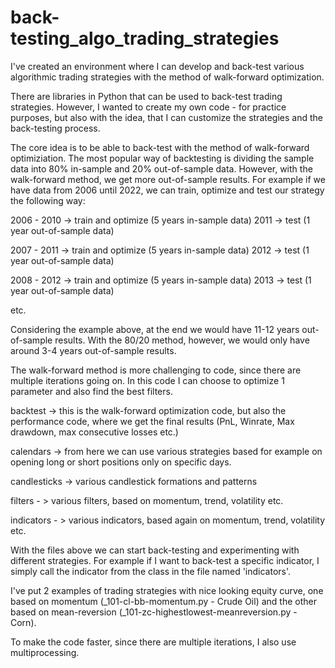 # back-testing_algo_trading_strategies
I've created an environment where I can develop and back-test various algorithmic trading strategies with the method of walk-forward optimization.

There are libraries in Python that can be used to back-test trading strategies. However, I wanted to create my own code - for practice purposes, but also with the idea, that I can customize the strategies and the back-testing process.

The core idea is to be able to back-test with the method of walk-forward optimiziation. The most popular way of backtesting is dividing the sample data into 80% in-sample and 20% out-of-sample data. However, with the walk-forward method, we get more out-of-sample results. For example if we have data from 2006 until 2022, we can train, optimize and test our strategy the following way:

2006 - 2010 -> train and optimize (5 years in-sample data)
2011        -> test (1 year out-of-sample data)

2007 - 2011 -> train and optimize (5 years in-sample data)
2012        -> test (1 year out-of-sample data)

2008 - 2012 -> train and optimize (5 years in-sample data)
2013        -> test (1 year out-of-sample data)

etc.

Considering the example above, at the end we would have 11-12 years out-of-sample results. With the 80/20 method, however, we would only have around 3-4 years out-of-sample results.

The walk-forward method is more challenging to code, since there are multiple iterations going on. In this code I can choose to optimize 1 parameter and also find the best filters.

backtest -> this is the walk-forward optimization code, but also the performance code, where we get the final results (PnL, Winrate, Max drawdown, max consecutive losses etc.)

calendars -> from here we can use various strategies based for example on opening long or short positions only on specific days.

candlesticks -> various candlestick formations and patterns

filters - > various filters, based on momentum, trend, volatility etc.

indicators - > various indicators, based again on momentum, trend, volatility etc.

With the files above we can start back-testing and experimenting with different strategies. For example if I want to back-test a specific indicator, I simply call the indicator from the class in the file named 'indicators'.

I've put 2 examples of trading strategies with nice looking equity curve, one based on momentum (_101-cl-bb-momentum.py - Crude Oil) and the other based on mean-reversion (_101-zc-highestlowest-meanreversion.py - Corn).  

To make the code faster, since there are multiple iterations, I also use multiprocessing.


